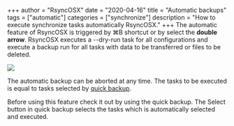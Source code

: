 +++
author = "RsyncOSX"
date = "2020-04-16"
title =  "Automatic backups"
tags = ["automatic"]
categories = ["synchronize"]
description = "How to execute synchronize tasks automatically RsyncOSX."
+++
The automatic feature of RsyncOSX is triggered by ⌘B shortcut or by select the **double arrow**. RsyncOSX executes a --dry-run task for all configurations and execute a backup run for all tasks with data to be transferred or files to be deleted.

![](/images/RsyncOSX/master/intro/menu4.png)

The automatic backup can be aborted at any time. The tasks to be executed is equal to tasks selected by [quick backup](/post/quickbackup/).

Before using this feature check it out by using the quick backup. The Select button in quick backup selects the tasks which is automatically selected and executed.

